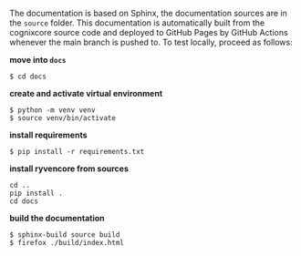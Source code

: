 The documentation is based on Sphinx, the documentation sources are in the `source` folder.
This documentation is automatically built from the cognixcore source code and deployed to GitHub Pages by GitHub Actions
whenever the main branch is pushed to. To test locally, proceed as follows:

**move into `docs`**

```
$ cd docs
```

**create and activate virtual environment**

```
$ python -m venv venv
$ source venv/bin/activate
```

**install requirements**

```
$ pip install -r requirements.txt
```

**install ryvencore from sources**

```
cd ..
pip install .
cd docs
```

**build the documentation**

```
$ sphinx-build source build
$ firefox ./build/index.html
```